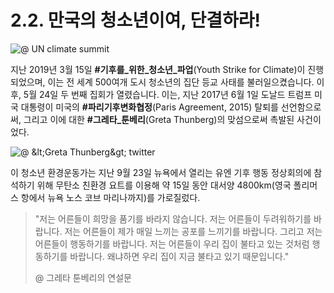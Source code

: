 # 2.2. 만국의 청소년이여, 단결하라!

![@ UN climate summit](https://dw-wp-production.imgix.net/2019/09/trump_thunberg.jpg?auto=format&fit=crop&ixlib=react-8.6.4&h=546&w=970)

지난 2019년 3월 15일 **\#기후를\_위한\_청소년\_파업**\(Youth Strike for Climate\)이 진행되었으며, 이는 전 세계 500여개 도시 청소년의 집단 등교 사태를 불러일으켰습니다. 이후, 5월 24일 두 번째 집회가 열렸습니다. 이는, 지난 2017년 6월 1일 도날드 트럼프 미국 대통령이 미국의 **\#파리기후변화협정**\(Paris Agreement, 2015\) 탈퇴를 선언함으로써, 그리고 이에 대한 **\#그레타\_툰베리**\(Greta Thunberg\)의 맞섬으로써 촉발된 사건이었다.

![@ &amp;lt;Greta Thunberg&amp;gt; twitter](https://mostbeautifulyachts.com/wp-content/uploads/2019/08/maliziaii-1565803491n8k4g-700x462.jpg)

이 청소년 환경운동가는 지난 9월 23일 뉴욕에서 열리는 유엔 기후 행동 정상회의에 참석하기 위해 무탄소 친환경 요트를 이용해 약 15일 동안 대서양 4800km\(영국 폴리머스 항에서 뉴욕 노스 코브 마리나까지\)를 가로질렀다.

> "저는 어른들이 희망을 품기를 바라지 않습니다. 저는 어른들이 두려워하기를 바랍니다. 저는 어른들이 제가 매일 느끼는 공포를 느끼기를 바랍니다. 그리고 저는 어른들이 행동하기를 바랍니다. 저는 어른들이 우리 집이 불타고 있는 것처럼 행동하기를 바랍니다. 왜냐하면 우리 집이 지금 불타고 있기 때문입니다."
>
> @ 그레타 툰베리의 연설문

